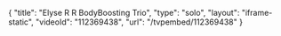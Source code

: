 {
    "title": "Elyse R R BodyBoosting Trio",
    "type": "solo",
    "layout": "iframe-static",
    "videoId": "112369438",
    "url": "\/tvpembed\/112369438"
}